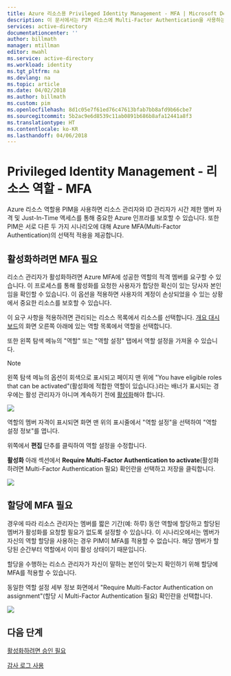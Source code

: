 ```yaml
---
title: Azure 리소스용 Privileged Identity Management - MFA | Microsoft Docs
description: 이 문서에서는 PIM 리소스에 Multi-Factor Authentication을 사용하는 방법을 설명합니다.
services: active-directory
documentationcenter: ''
author: billmath
manager: mtillman
editor: mwahl
ms.service: active-directory
ms.workload: identity
ms.tgt_pltfrm: na
ms.devlang: na
ms.topic: article
ms.date: 04/02/2018
ms.author: billmath
ms.custom: pim
ms.openlocfilehash: 8d1c05e7f61ed76c47613bfab7bb8afd9b66cbe7
ms.sourcegitcommit: 5b2ac9e6d8539c11ab0891b686b8afa12441a8f3
ms.translationtype: HT
ms.contentlocale: ko-KR
ms.lasthandoff: 04/06/2018
---
```

# <a name="privileged-identity-management---resource-roles---mfa"></a>Privileged Identity Management - 리소스 역할 - MFA

Azure 리소스 역할용 PIM을 사용하면 리소스 관리자와 ID 관리자가 시간 제한 멤버 자격 및 Just-In-Time 액세스를 통해 중요한 Azure 인프라를 보호할 수 있습니다. 또한 PIM은 서로 다른 두 가지 시나리오에 대해 Azure MFA(Multi-Factor Authentication)의 선택적 적용을 제공합니다.

## <a name="require-mfa-to-activate"></a>활성화하려면 MFA 필요

리소스 관리자가 활성화하려면 Azure MFA에 성공한 역할의 적격 멤버를 요구할 수 있습니다. 이 프로세스를 통해 활성화를 요청한 사용자가 합당한 확신이 있는 당사자 본인임을 확인할 수 있습니다. 이 옵션을 적용하면 사용자의 계정이 손상되었을 수 있는 상황에서 중요한 리소스를 보호할 수 있습니다. 

이 요구 사항을 적용하려면 관리되는 리소스 목록에서 리소스를 선택합니다. [개요 대시보드](pim-resource-roles-overview-dashboards.md)의 화면 오른쪽 아래에 있는 역할 목록에서 역할을 선택합니다.

또한 왼쪽 탐색 메뉴의 "역할" 또는 "역할 설정" 탭에서 역할 설정을 가져올 수 있습니다.

>[!Note]
>왼쪽 탐색 메뉴의 옵션이 회색으로 표시되고 페이지 맨 위에 "You have eligible roles that can be activated"(활성화에 적합한 역할이 있습니다.)라는 배너가 표시되는 경우에는 활성 관리자가 아니며 계속하기 전에 [활성화](pim-resource-roles-activate-your-roles.md)해야 합니다.

![](media/azure-pim-resource-rbac/aadpim_rbac_manage_a_role_v2.png)

역할의 멤버 자격이 표시되면 화면 맨 위의 표시줄에서 "역할 설정"을 선택하여 "역할 설정 정보"를 엽니다.

위쪽에서 **편집** 단추를 클릭하여 역할 설정을 수정합니다.

**활성화** 아래 섹션에서 **Require Multi-Factor Authentication to activate**(활성화하려면 Multi-Factor Authentication 필요) 확인란을 선택하고 저장을 클릭합니다.

![](media/azure-pim-resource-rbac/aadpim_rbac_require_mfa.png)

## <a name="require-mfa-on-assignment"></a>할당에 MFA 필요

경우에 따라 리소스 관리자는 멤버를 짧은 기간(예: 하루) 동안 역할에 할당하고 할당된 멤버가 활성화를 요청할 필요가 없도록 설정할 수 있습니다. 이 시나리오에서는 멤버가 자신의 역할 할당을 사용하는 경우 PIM이 MFA를 적용할 수 없습니다. 해당 멤버가 할당된 순간부터 역할에서 이미 활성 상태이기 때문입니다.

할당을 수행하는 리소스 관리자가 자신이 말하는 본인이 맞는지 확인하기 위해 할당에 MFA를 적용할 수 있습니다.

동일한 역할 설정 세부 정보 화면에서 "Require Multi-Factor Authentication on assignment"(할당 시 Multi-Factor Authentication 필요) 확인란을 선택합니다.

![](media/azure-pim-resource-rbac/aadpim_rbac_require_mfa_on_assignment.png)

## <a name="next-steps"></a>다음 단계

[활성화하려면 승인 필요](pim-resource-roles-approval-workflow.md)

[감사 로그 사용](pim-resource-roles-use-the-audit-log.md)



